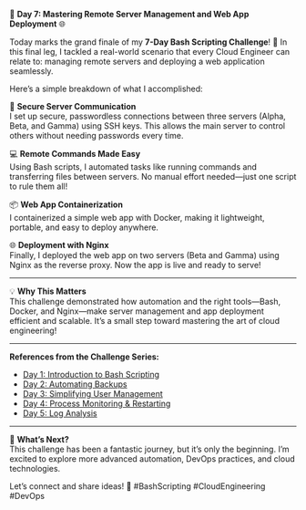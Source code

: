 🚀 **Day 7: Mastering Remote Server Management and Web App Deployment** 🌐

Today marks the grand finale of my **7-Day Bash Scripting Challenge**! 🎉 In this final leg, I tackled a real-world scenario that every Cloud Engineer can relate to: managing remote servers and deploying a web application seamlessly.

Here’s a simple breakdown of what I accomplished:

🔑 **Secure Server Communication**  
I set up secure, passwordless connections between three servers (Alpha, Beta, and Gamma) using SSH keys. This allows the main server to control others without needing passwords every time.

💻 **Remote Commands Made Easy**  
Using Bash scripts, I automated tasks like running commands and transferring files between servers. No manual effort needed—just one script to rule them all!

📦 **Web App Containerization**  
I containerized a simple web app with Docker, making it lightweight, portable, and easy to deploy anywhere.

🌐 **Deployment with Nginx**  
Finally, I deployed the web app on two servers (Beta and Gamma) using Nginx as the reverse proxy. Now the app is live and ready to serve!

---

💡 **Why This Matters**  
This challenge demonstrated how automation and the right tools—Bash, Docker, and Nginx—make server management and app deployment efficient and scalable. It’s a small step toward mastering the art of cloud engineering!

---

**References from the Challenge Series:**

- [Day 1: Introduction to Bash Scripting](https://dev.to/jamiu_cloud/join-me-on-my-7-day-bash-scripting-challenge-4j6j)
- [Day 2: Automating Backups](https://dev.to/jamiu_cloud/automating-backups-with-bash-scripting-day-2-3ahm)
- [Day 3: Simplifying User Management](https://dev.to/jamiu_cloud/simplifying-user-account-management-with-bash-scripting-day3-371m)
- [Day 4: Process Monitoring & Restarting](https://dev.to/jamiu_cloud/automating-process-monitoring-restarting-with-bash-scripting-day4-5e0i)
- [Day 5: Log Analysis](https://dev.to/jamiu_cloud/bash-script-series-automating-log-analysis-with-bash-script-or-shell-script-25cn)

---

🌟 **What’s Next?**  
This challenge has been a fantastic journey, but it’s only the beginning. I’m excited to explore more advanced automation, DevOps practices, and cloud technologies.

Let’s connect and share ideas! 💬
#BashScripting #CloudEngineering #DevOps
